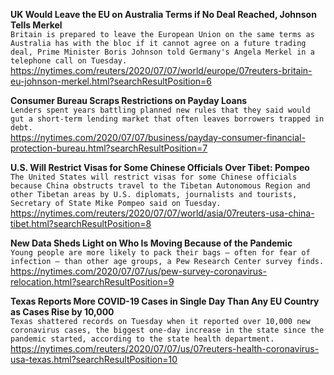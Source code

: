 **UK Would Leave the EU on Australia Terms if No Deal Reached, Johnson Tells Merkel**\
`Britain is prepared to leave the European Union on the same terms as Australia has with the bloc if it cannot agree on a future trading deal, Prime Minister Boris Johnson told Germany's Angela Merkel in a telephone call on Tuesday.`\
https://nytimes.com/reuters/2020/07/07/world/europe/07reuters-britain-eu-johnson-merkel.html?searchResultPosition=6

**Consumer Bureau Scraps Restrictions on Payday Loans**\
`Lenders spent years battling planned new rules that they said would gut a short-term lending market that often leaves borrowers trapped in debt.`\
https://nytimes.com/2020/07/07/business/payday-consumer-financial-protection-bureau.html?searchResultPosition=7

**U.S. Will Restrict Visas for Some Chinese Officials Over Tibet: Pompeo**\
`The United States will restrict visas for some Chinese officials because China obstructs travel to the Tibetan Autonomous Region and other Tibetan areas by U.S. diplomats, journalists and tourists, Secretary of State Mike Pompeo said on Tuesday.`\
https://nytimes.com/reuters/2020/07/07/world/asia/07reuters-usa-china-tibet.html?searchResultPosition=8

**New Data Sheds Light on Who Is Moving Because of the Pandemic**\
`Young people are more likely to pack their bags — often for fear of infection — than other age groups, a Pew Research Center survey finds.`\
https://nytimes.com/2020/07/07/us/pew-survey-coronavirus-relocation.html?searchResultPosition=9

**Texas Reports More COVID-19 Cases in Single Day Than Any EU Country as Cases Rise by 10,000**\
`Texas shattered records on Tuesday when it reported over 10,000 new coronavirus cases, the biggest one-day increase in the state since the pandemic started, according to the state health department.   `\
https://nytimes.com/reuters/2020/07/07/us/07reuters-health-coronavirus-usa-texas.html?searchResultPosition=10


